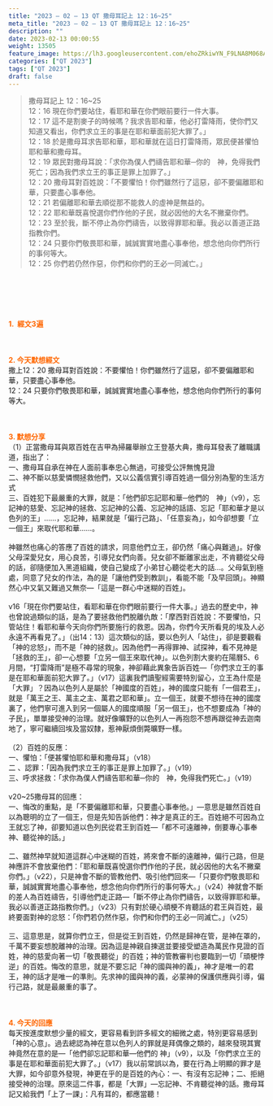```yaml
---
title: "2023 – 02 – 13 QT 撒母耳記上 12：16~25"
meta_title: "2023 – 02 – 13 QT 撒母耳記上 12：16~25"
description: ""
date: 2023-02-13 00:00:55
weight: 13505
feature_image: https://lh3.googleusercontent.com/ehoZRkiwYN_F9LNA8M068AYxt73EavCZno-PD1cJRuf5BbSkQVUWr3gNEbt5kSs28Pb_Elg17kSrtf9ybWvojWoMV6I4tPM3vGRGDq6GkKkPdL2Gut4QAIw4-uykKUAtNiKgQKntvsU=w800
categories: ["QT 2023"]
tags: ["QT 2023"]
draft: false
---
```


<blockquote>撒母耳記上 12：16~25<br />
12：16 現在你們要站住，看耶和華在你們眼前要行一件大事。<br />
12：17 這不是割麥子的時候嗎？我求告耶和華，他必打雷降雨，使你們又知道又看出，你們求立王的事是在耶和華面前犯大罪了。」<br />
12：18 於是撒母耳求告耶和華，耶和華就在這日打雷降雨，眾民便甚懼怕耶和華和撒母耳。<br />
12：19 眾民對撒母耳說：「求你為僕人們禱告耶和華─你的　神，免得我們死亡；因為我們求立王的事正是罪上加罪了。」<br />
12：20 撒母耳對百姓說：「不要懼怕！你們雖然行了這惡，卻不要偏離耶和華，只要盡心事奉他。<br />
12：21 若偏離耶和華去順從那不能救人的虛神是無益的。<br />
12：22 耶和華既喜悅選你們作他的子民，就必因他的大名不撇棄你們。<br />
12：23 至於我，斷不停止為你們禱告，以致得罪耶和華。我必以善道正路指教你們。<br />
12：24 只要你們敬畏耶和華，誠誠實實地盡心事奉他，想念他向你們所行的事何等大。<br />
12：25 你們若仍然作惡，你們和你們的王必一同滅亡。」</blockquote><br />
&nbsp;<br />
<br />
&nbsp;<br />
<br />
<span style="color: #ff6600;"><strong>1.  經文3遍</strong></span><br />
<br />
&nbsp;<br />
<br />
<span style="color: #ff6600;"><strong>2. 今天默想經文<br />
</strong></span>撒上12：20 撒母耳對百姓說：不要懼怕！你們雖然行了這惡，卻不要偏離耶和華，只要盡心事奉他。<br />
12：24 只要你們敬畏耶和華，誠誠實實地盡心事奉他，想念他向你們所行的事何等大。<br />
<br />
&nbsp;<br />
<br />
<strong><span style="color: #ff6600;">3. 默想分享<br />
</span></strong>（1）正當撒母耳與眾百姓在吉甲為掃羅舉辦立王登基大典，撒母耳發表了離職講道，指出了：<br />
一、撒母耳自承在神在人面前事奉忠心無過，可接受公評無愧見證<br />
二、神不斷以慈愛憐憫拯救他們，又以公義信實引導百姓過一個分別為聖的生活方式<br />
三、百姓犯下最嚴重的大罪，就是：「他們卻忘記耶和華─他們的　神」（v9），忘記神的慈愛、忘記神的拯救、忘記神的公義、忘記神的話語、忘記「耶和華才是以色列的王」……，忘記神，結果就是「偏行己路」、「任意妄為」，如今卻想要「立一個王」來取代耶和華……。<br />
<br />
神雖然也痛心的答應了百姓的請求，同意他們立王，卻仍然「痛心與難過」。好像父母深愛兒女，用心良苦，引導兒女們向善。兒女卻不斷離家出走，不肯聽從父母的話，卻隨便加入黑道組織，使自己變成了小弟甘心聽從老大的話…。父母氣到極處，同意了兒女的作法，為的是「讓他們受到教訓」，看能不能「及早回頭」。神顯然心中又氣又難過又無奈—「這是一群心中迷糊的百姓」。<br />
<br />
v16「現在你們要站住，看耶和華在你們眼前要行一件大事。」過去的歷史中，神也曾說過類似的話，是為了要拯救他們脫離仇敵：「摩西對百姓說：不要懼怕，只管站住！看耶和華今天向你們所要施行的救恩。因為，你們今天所看見的埃及人必永遠不再看見了。」（出14：13）這次類似的話，要以色列人「站住」，卻是要觀看「神的忿怒」，而不是「神的拯救」。因為他們一再得罪神、試探神，看不見神是「拯救的王」，卻一心想要「立另一個王來取代神」。以色列割大麥約在陽曆5、6月間，“打雷降雨”是極不尋常的現象，神卻藉此異象告訴百姓—「你們求立王的事是在耶和華面前犯大罪了。」（v17）這裏我們讀聖經需要特別留心，立王為什麼是「大罪」？因為以色列人是屬於「神國度的百姓」，神的國度只能有「一個君王」，就是「萬王之王、萬主之主、萬君之耶和華」。立一個王，就要不想待在神的國度裏了，他們寧可進入到另一個屬人的國度順服「另一個王」，也不想要成為「神的子民」，單單接受神的治理。就好像曠野的以色列人一再抱怨不想再跟從神去迦南地了，寧可繼續回埃及當奴隸，惹神厭煩倒斃曠野一樣。<br />
<br />
（2）百姓的反應：<br />
一、懼怕：「便甚懼怕耶和華和撒母耳」（v18）<br />
二 、認罪：「因為我們求立王的事正是罪上加罪了。」（v19）<br />
三、呼求拯救：「求你為僕人們禱告耶和華─你的　神，免得我們死亡。」（v19）<br />
<br />
v20~25撒母耳的回應：<br />
一、悔改的重點，是「不要偏離耶和華，只要盡心事奉他。」—意思是雖然百姓自以為聰明的立了一個王，但是先知告訴他們：神才是真正的王。百姓絕不可因為立王就忘了神，卻要知道以色列民從君王到百姓—「都不可遠離神，倒要專心事奉神、聽從神的話。」<br />
<br />
二、雖然神早就知道這群心中迷糊的百姓，將來會不斷的遠離神，偏行己路，但是神應許不會放棄他們：「耶和華既喜悅選你們作他的子民，就必因他的大名不撇棄你們。」（v22），只是神會不斷的管教他們、吸引他們回來—「只要你們敬畏耶和華，誠誠實實地盡心事奉他，想念他向你們所行的事何等大。」（v24）神就會不斷的差人為百姓禱告，引導他們走正路—「斷不停止為你們禱告，以致得罪耶和華。我必以善道正路指教你們。」（v23）只有對於硬心頑梗不肯聽話的君王與百姓，最終要面對神的忿怒：「你們若仍然作惡，你們和你們的王必一同滅亡。」（v25）<br />
<br />
三、這意思是，就算你們立王，但是從王到百姓，仍然是歸神在管，是神在罩的，千萬不要妄想脫離神的治理。因為這是神親自揀選並要接受塑造為萬民作見證的百姓，神的慈愛向著一切「敬畏聽從」的百姓；神的管教審判也要臨到一切「頑梗悖逆」的百姓。悔改的意思，就是不要忘記「神的國與神的義」，神才是唯一的君王，神的話才是唯一的準則。先求神的國與神的義，必蒙神的保護供應與引導，偏行己路，就是最嚴重的事了。<br />
<br />
&nbsp;<br />
<br />
<strong style="font-size: inherit;"><span style="color: #ff6600;">4. 今天的回應<br />
</span></strong>每天按進度默想少量的經文，更容易看到許多經文的細微之處，特別更容易感到「神的心意」。過去總認為神在意以色列人的罪就是拜偶像之類的，越來發現其實神竟然在意的是—「他們卻忘記耶和華—他們的 神」（v9），以及「你們求立王的事是在耶和華面前犯大罪了。」（v17）我以前常誤以為，要在行為上明顯的罪才是大罪，如今卻意外發現，神更在乎的是百姓的內心：一、有沒有忘記神；二、拒絕接受神的治理。原來這二件事，都是「大罪」—忘記神、不肯聽從神的話。撒母耳記又給我們「上了一課」：凡有耳的，都應當聽！<br />
<div id="gtx-trans" style="position: absolute; left: 567px; top: 944.278px;"><br />
<div class="gtx-trans-icon"></div><br />
</div><br />
<div id="simple-translate" class="simple-translate-light-theme"><br />
<div><br />
<div class="simple-translate-button isShow" style="background-image: url('chrome-extension://ibplnjkanclpjokhdolnendpplpjiace/icons/512.png'); height: 22px; width: 22px; top: 980px; left: 590px;"></div><br />
<div class="simple-translate-panel " style="width: 300px; height: 200px; top: 0px; left: 0px; font-size: 13px;"><br />
<div class="simple-translate-result-wrapper" style="overflow: hidden;"><br />
<div class="simple-translate-move" draggable="true"></div><br />
<div class="simple-translate-result-contents"><br />
<p class="simple-translate-result" dir="auto"></p><br />
<p class="simple-translate-candidate" dir="auto"></p><br />
<br />
</div><br />
</div><br />
</div><br />
</div><br />
</div>
        